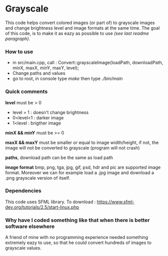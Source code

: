 # Grayscale

This code helps convert colored images (or part of) to grayscale images and change brightness level and image formats at the same time.
The goal of this code, is to make it as eazy as possible to use *(see last readme paragraph)*.



### How to use

 * in src/main.cpp, call : Convert::grayscaleImage(loadPath, downloadPath, minX, maxX, minY, maxY, level);
 * Change paths and values
 * go to root, in console type *make* then type *./bin/main*
 
 
 
 ### Quick comments
 **level** must be > 0 
  * level = 1 : doesn't change brightness
  * 0<level<1 : darker image
  * 1<level : brigther image
  
**minX && minY** must be >= 0

**maxX && maxY** must be smaller or equal to image width/height, if not, the image will not be converted to grayscale (program will not crash)

**paths**, download path can be the same as load path

**image format** bmp, png, tga, jpg, gif, psd, hdr and pic are supported image format. Moreover we can for example load a .jpg image and download a .png grayscale version of itself.



### Dependencies 
This code uses SFML library. To download :
https://www.sfml-dev.org/tutorials/2.5/start-linux.php



### Why have I coded something like that when there is better software elsewhere
A friend of mine with no programming experience needed something extremely eazy to use, so that he could convert hundreds of images to grayscale values. 
